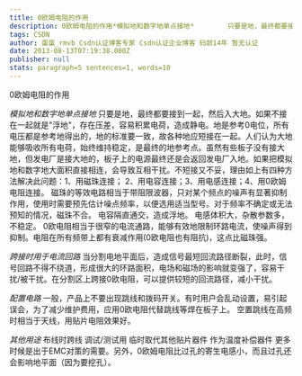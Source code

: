 ```yaml
---
title: 0欧姆电阻的作用
description: 0欧姆电阻的作用*模拟地和数字地单点接地* 　　    只要是地，最终都要接到一起，然后入大地。如果不接在一起就是"浮地"，存在压差，容易积累电荷，造成静电。地是参考0电位，所有电压都是参考地得出的，地的标准要一致，故各种地应短接在一起。人们认为大地能够吸收所有电荷，始终维持稳定，是最终的地参考点。虽然有些板子没有接大地，但发电厂是接大地的，板子上的电源最终还是会返回发电厂入地。如果把模拟
tags: CSDN
author: 蛋蛋_rmvb Csdn认证博客专家 Csdn认证企业博客 码龄14年 暂无认证
date: 2013-08-13T07:19:38.000Z
publisher: null
stats: paragraph=5 sentences=1, words=10
---
```

0欧姆电阻的作用

*模拟地和数字地单点接地*
只要是地，最终都要接到一起，然后入大地。如果不接在一起就是"浮地"，存在压差，容易积累电荷，造成静电。地是参考0电位，所有电压都是参考地得出的，地的标准要一致，故各种地应短接在一起。人们认为大地能够吸收所有电荷，始终维持稳定，是最终的地参考点。虽然有些板子没有接大地，但发电厂是接大地的，板子上的电源最终还是会返回发电厂入地。如果把模拟地和数字地大面积直接相连，会导致互相干扰。不短接又不妥，理由如上有四种方法解决此问题：1、用磁珠连接； 2、用电容连接；3、用电感连接；4、用0欧姆电阻连接。 磁珠的等效电路相当于带阻限波器，只对某个频点的噪声有显著抑制作用，使用时需要预先估计噪点频率，以便选用适当型号。对于频率不确定或无法预知的情况，磁珠不合。
电容隔直通交，造成浮地。
电感体积大，杂散参数多，不稳定。
0欧电阻相当于很窄的电流通路，能够有效地限制环路电流，使噪声得到抑制。电阻在所有频带上都有衰减作用(0欧电阻也有阻抗)，这点比磁珠强。

*跨接时用于电流回路*
当分割电地平面后，造成信号最短回流路径断裂，此时，信号回路不得不绕道，形成很大的环路面积，电场和磁场的影响就变强了，容易干扰/被干扰。在分割区上跨接0欧电阻，可以提供较短的回流路径，减小干扰。

*配置电路*
一般，产品上不要出现跳线和拨码开关。有时用户会乱动设置，易引起误会，为了减少维护费用，应用0欧电阻代替跳线等焊在板子上。 空置跳线在高频时相当于天线，用贴片电阻效果好。

*其他用途*
布线时跨线 调试/测试用 临时取代其他贴片器件 作为温度补偿器件 更多时候是出于EMC对策的需要。另外，0欧姆电阻比过孔的寄生电感小，而且过孔还会影响地平面（因为要挖孔）。
